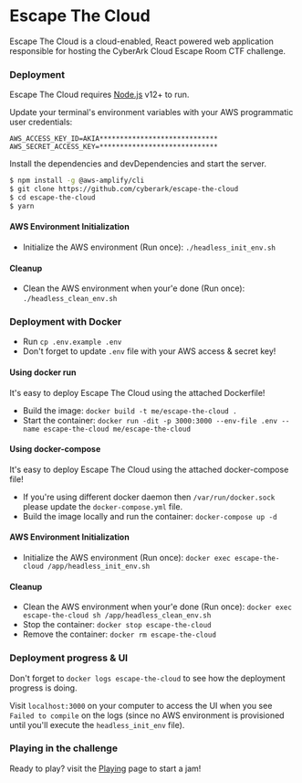 # Escape The Cloud

Escape The Cloud is a cloud-enabled, React powered web application responsible for hosting the CyberArk Cloud Escape Room CTF challenge.

### Deployment

Escape The Cloud requires [Node.js](https://nodejs.org/) v12+ to run.

Update your terminal's environment variables with your AWS programmatic user credentials:
````
AWS_ACCESS_KEY_ID=AKIA*****************************
AWS_SECRET_ACCESS_KEY=*****************************
````

Install the dependencies and devDependencies and start the server.

```sh
$ npm install -g @aws-amplify/cli
$ git clone https://github.com/cyberark/escape-the-cloud
$ cd escape-the-cloud
$ yarn
```

#### AWS Environment Initialization

- Initialize the AWS environment (Run once): `./headless_init_env.sh`

#### Cleanup

- Clean the AWS environment when your'e done (Run once): `./headless_clean_env.sh`

### Deployment with Docker

- Run `cp .env.example .env`
- Don't forget to update `.env` file with your AWS access & secret key!

#### Using docker run

It's easy to deploy Escape The Cloud using the attached Dockerfile!
- Build the image: `docker build -t me/escape-the-cloud .`
- Start the container: `docker run -dit -p 3000:3000 --env-file .env --name escape-the-cloud me/escape-the-cloud`

#### Using docker-compose

It's easy to deploy Escape The Cloud using the attached docker-compose file!
- If you're using different docker daemon then `/var/run/docker.sock` please update the `docker-compose.yml` file.
- Build the image locally and run the container: `docker-compose up -d`

#### AWS Environment Initialization

- Initialize the AWS environment (Run once): `docker exec escape-the-cloud /app/headless_init_env.sh`

#### Cleanup

- Clean the AWS environment when your'e done (Run once): `docker exec escape-the-cloud sh /app/headless_clean_env.sh`
- Stop the container: `docker stop escape-the-cloud`
- Remove the container: `docker rm escape-the-cloud`

### Deployment progress & UI

Don't forget to `docker logs escape-the-cloud` to see how the deployment progress is doing.

Visit `localhost:3000` on your computer to access the UI when you see `Failed to compile` on the logs (since no AWS environment is provisioned until you'll execute the `headless_init_env` file).

### Playing in the challenge

Ready to play? visit the [Playing](./PLAYING.md) page to start a jam!